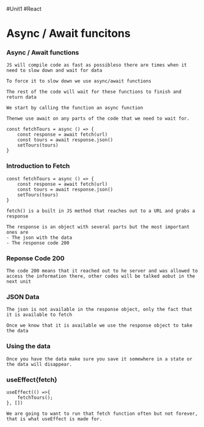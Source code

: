 #Unit1 
#React 

# Async / Await funcitons

### Async / Await functions
~~~~~~~~~~~~~~~~~~~~~~~~~~~~~~~~~~~~~~~~~~~~~~~~~~~~~~~~~~~~~~~~~~~~~~~~~~
JS will compile code as fast as possibleso there are times when it need to slow down and wait for data

To force it to slow down we use async/await functions

The rest of the code will wait for these functions to finish and return data

We start by calling the function an async function

Thenwe use await on any parts of the code that we need to wait for.

const fetchTours = async () => {
	const response = await fetch(url)
	const tours = await response.json()
	setTours(tours)
}
~~~~~~~~~~~~~~~~~~~~~~~~~~~~~~~~~~~~~~~~~~~~~~~~~~~~~~~~~~~~~~~~~~~~~~~~~~

### Introduction to Fetch
~~~~~~~~~~~~~~~~~~~~~~~~~~~~~~~~~~~~~~~~~~~~~~~~~~~~~~~~~~~~~~~~~~~~~~~~~~
const fetchTours = async () => {
	const response = await fetch(url)
	const tours = await response.json()
	setTours(tours)
}

fetch() is a built in JS method that reaches out to a URL and grabs a response

The response is an object with several parts but the most important ones are
- The json with the data
- The response code 200
~~~~~~~~~~~~~~~~~~~~~~~~~~~~~~~~~~~~~~~~~~~~~~~~~~~~~~~~~~~~~~~~~~~~~~~~~~

### Reponse Code 200
~~~~~~~~~~~~~~~~~~~~~~~~~~~~~~~~~~~~~~~~~~~~~~~~~~~~~~~~~~~~~~~~~~~~~~~~~~
The code 200 means that it reached out to he server and was allowed to access the information there, other codes will be talked aobut in the next unit
~~~~~~~~~~~~~~~~~~~~~~~~~~~~~~~~~~~~~~~~~~~~~~~~~~~~~~~~~~~~~~~~~~~~~~~~~~

### JSON Data
~~~~~~~~~~~~~~~~~~~~~~~~~~~~~~~~~~~~~~~~~~~~~~~~~~~~~~~~~~~~~~~~~~~~~~~~~~
The json is not available in the response object, only the fact that it is available to fetch

Once we know that it is available we use the response object to take the data
~~~~~~~~~~~~~~~~~~~~~~~~~~~~~~~~~~~~~~~~~~~~~~~~~~~~~~~~~~~~~~~~~~~~~~~~~~

### Using the data
~~~~~~~~~~~~~~~~~~~~~~~~~~~~~~~~~~~~~~~~~~~~~~~~~~~~~~~~~~~~~~~~~~~~~~~~~~
Once you have the data make sure you save it somewhere in a state or the data will disappear.
~~~~~~~~~~~~~~~~~~~~~~~~~~~~~~~~~~~~~~~~~~~~~~~~~~~~~~~~~~~~~~~~~~~~~~~~~~

### useEffect{fetch}
~~~~~~~~~~~~~~~~~~~~~~~~~~~~~~~~~~~~~~~~~~~~~~~~~~~~~~~~~~~~~~~~~~~~~~~~~~
useEffect(() =>{
	fetchTours();
}, [])

We are going to want to run that fetch function often but not forever, that is what useEffect is made for.
~~~~~~~~~~~~~~~~~~~~~~~~~~~~~~~~~~~~~~~~~~~~~~~~~~~~~~~~~~~~~~~~~~~~~~~~~~

